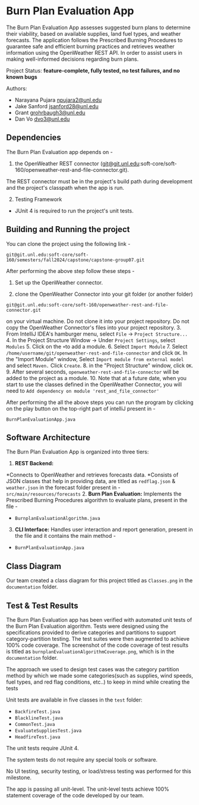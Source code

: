 ﻿# Burn Plan Evaluation App

The Burn Plan Evaluation App assesses suggested burn plans to determine their viability, based on available supplies, land fuel types, and weather forecasts. The application follows the Prescribed Burning Procedures to guarantee safe and efficient burning practices and retrieves weather information using the OpenWeather REST API. In order to assist users in making well-informed decisions regarding burn plans.

Project Status: **feature-complete, fully tested, no test failures, and no known
bugs**

Authors: 
* Narayana Pujara <npujara2@unl.edu>
* Jake Sanford <jsanford28@unl.edu>
* Grant <grohrbaugh3@unl.edu>
* Dan Vo <dvo3@unl.edu>

## Dependencies 

The Burn Plan Evaluation app depends on -
 
1. the OpenWeather REST connector
(git@git.unl.edu:soft-core/soft-160/openweather-rest-and-file-connector.git).

The REST connector must be in the project's build path during development and
the project's classpath when the app is run.

2. Testing Framework 

* JUnit 4 is required to run the project's unit tests.

## Building and Running the project 

You can clone the project using the following link - 

`git@git.unl.edu:soft-core/soft-160/semesters/fall2024/capstone/capstone-group07.git`

After performing the above step follow these steps - 

1. Set up the OpenWeather connector.

2. clone the OpenWeather Connector into your git folder (or another folder) 

`git@git.unl.edu:soft-core/soft-160/openweather-rest-and-file-connector.git`

on your virtual machine. Do not clone it into your project repository. Do not copy the OpenWeather Connector's files into your project repository.
3. From IntelliJ IDEA's hamburger menu, select `File` → `Project Structure...`
4. In the Project Structure Window → Under `Project Settings`, select `Modules`
5. Click on the `+`to add a module.
6. Select `Import Module`
7. Select `/home/username/git/openweather-rest-and-file-connector` and click `OK`.
In the "Import Module" window, Select `Import module from external model` and select `Maven.` Click `Create`.
8. in the "Project Structure" window, click `OK`.
9. After several seconds, `openweather-rest-and-file-connector` will be added to the project as a module.
10. Note that at a future date, when you start to use the classes defined in the OpenWeather Connector, you will need to `Add dependency on module 'rest_and_file_connector'`

After performing the all the above steps you can run the program by clicking on the play button on the top-right part of intelliJ present in - 

`BurnPlanEvaluationApp.java`

## Software Architecture 

The Burn Plan Evaluation App is organized into three tiers: 

1. **REST Backend:** 

*Connects to OpenWeather and retrieves forecasts data. 
*Consists of JSON classes that help in providing data, are titled as `redflag.json` & `weather.json` in the forecast folder present in - `src/main/resources/forecasts`
2. **Burn Plan Evaluation:** Implements the Prescribed Burning Procedures algorithm to evaluate plans, present in the file - 
* `BurnplanEvaluationAlgorithm.java`
3. **CLI Interface:** Handles user interaction and report generation, present in the file and it contains the main method - 
* `BurnPlanEvaluationApp.java`

## Class Diagram

Our team created a class diagram for this project titled as `Classes.png` in the `documentation` folder.

## Test & Test Results 

The Burn Plan Evaluation app has been verified with automated unit tests
of the Burn Plan Evaluation algorithm. Tests were designed using the specifications provided to derive categories and partitions to support category-partition testing. The test suites were then augmented to achieve 100% code coverage. The screenshot of the code coverage of test results is titled as `burnplanEvaluationAlgorithmCoverage.png`, which is in the `documentation` folder.

The approach we used to design test cases was the category partition method by which we made some categories(such as supplies, wind speeds, fuel types, and red flag conditions, etc..) to keep in mind while creating the tests 

Unit tests are available in five classes in the `test` folder:

* `BackfireTest.java`
* `BlacklineTest.java`
* `CommonTest.java`
* `EvaluateSuppliesTest.java`
* `HeadfireTest.java`

The unit tests require JUnit 4.

The system tests do not require any special tools or software.

No UI testing, security testing, or load/stress testing was performed for this
milestone.

The app is passing all unit-level. The unit-level tests achieve 100% statement coverage of the code developed by our team. 
